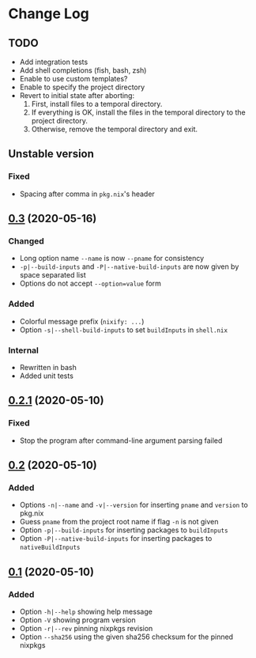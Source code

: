 # Change Log

## TODO

- Add integration tests
- Add shell completions (fish, bash, zsh)
- Enable to use custom templates?
- Enable to specify the project directory
- Revert to initial state after aborting:
    1. First, install files to a temporal directory.
    2. If everything is OK, install the files in the temporal directory to the
       project directory.
    3. Otherwise, remove the temporal directory and exit.

## Unstable version

### Fixed

- Spacing after comma in `pkg.nix`'s header

## [0.3](https://github.com/mnacamura/nixify/tree/0.3) (2020-05-16)

### Changed

- Long option name `--name` is now `--pname` for consistency
- `-p|--build-inputs` and `-P|--native-build-inputs` are now given by space
  separated list
- Options do not accept `--option=value` form

### Added

- Colorful message prefix (`nixify: ...`)
- Option `-s|--shell-build-inputs` to set `buildInputs` in `shell.nix`

### Internal

- Rewritten in bash
- Added unit tests

## [0.2.1](https://github.com/mnacamura/nixify/tree/0.2.1) (2020-05-10)

### Fixed

- Stop the program after command-line argument parsing failed

## [0.2](https://github.com/mnacamura/nixify/tree/0.2) (2020-05-10)

### Added

- Options `-n|--name` and `-v|--version` for inserting `pname` and
  `version` to pkg.nix
- Guess `pname` from the project root name if flag `-n` is not given
- Option `-p|--build-inputs` for inserting packages to `buildInputs`
- Option `-P|--native-build-inputs` for inserting packages to
  `nativeBuildInputs`

## [0.1](https://github.com/mnacamura/nixify/tree/0.1) (2020-05-10)

### Added

- Option `-h|--help` showing help message
- Option `-V` showing program version
- Option `-r|--rev` pinning nixpkgs revision
- Option `--sha256` using the given sha256 checksum for the pinned nixpkgs
